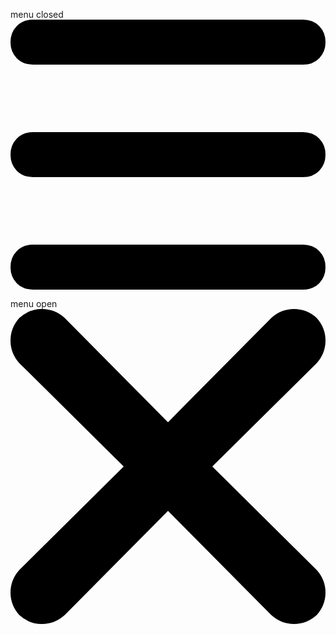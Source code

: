 
menu closed
<svg xmlns="http://www.w3.org/2000/svg" viewBox="0 0 448 384">
  <path d="M 0 32 Q 0 18 9 9 L 9 9 L 9 9 Q 18 0 32 0 L 416 0 L 416 0 Q 430 0 439 9 Q 448 18 448 32 Q 448 46 439 55 Q 430 64 416 64 L 32 64 L 32 64 Q 18 64 9 55 Q 0 46 0 32 L 0 32 Z M 0 192 Q 0 178 9 169 L 9 169 L 9 169 Q 18 160 32 160 L 416 160 L 416 160 Q 430 160 439 169 Q 448 178 448 192 Q 448 206 439 215 Q 430 224 416 224 L 32 224 L 32 224 Q 18 224 9 215 Q 0 206 0 192 L 0 192 Z M 448 352 Q 448 366 439 375 L 439 375 L 439 375 Q 430 384 416 384 L 32 384 L 32 384 Q 18 384 9 375 Q 0 366 0 352 Q 0 338 9 329 Q 18 320 32 320 L 416 320 L 416 320 Q 430 320 439 329 Q 448 338 448 352 L 448 352 Z" />
</svg>

menu open
<svg xmlns="http://www.w3.org/2000/svg" viewBox="0 0 320 320">
  <path d="M 311 55 Q 320 45 320 32 L 320 32 L 320 32 Q 320 19 311 9 Q 301 0 288 0 Q 275 0 265 9 L 160 115 L 160 115 L 55 9 L 55 9 Q 45 0 32 0 Q 19 0 9 9 Q 0 19 0 32 Q 0 45 9 55 L 115 160 L 115 160 L 9 265 L 9 265 Q 0 275 0 288 Q 0 301 9 311 Q 19 320 32 320 Q 45 320 55 311 L 160 205 L 160 205 L 265 311 L 265 311 Q 275 320 288 320 Q 301 320 311 311 Q 320 301 320 288 Q 320 275 311 265 L 205 160 L 205 160 L 311 55 L 311 55 Z" />
</svg>